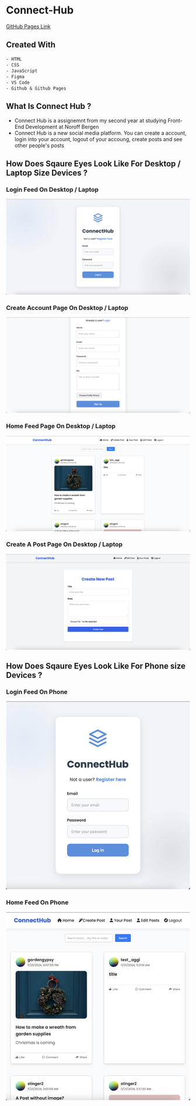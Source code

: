 # Connect-Hub
[GitHub Pages Link](https://darthcoursucant.github.io/Connect-Hub/)

## Created With
    - HTML 
    - CSS  
    - JavaScript
    - Figma 
    - VS Code
    - Github & Github Pages

## What Is Connect Hub ?
- Connect Hub is a assignemnt from my second year at studying Front-End Development at Noroff Bergen
- Connect Hub is a new social media platform. You can create a account, login into your account, logout of your accoung, create posts and see other people's posts 

## How Does Sqaure Eyes Look Like For Desktop / Laptop Size Devices ?
### Login Feed On Desktop / Laptop
![Login Feed Page](./media/desktop-one.png)
### Create Account Page On Desktop / Laptop
![Create Account Page](./media/desktop-two.png)
### Home Feed Page On Desktop / Laptop
![Home Feed Page](./media/desktop-three.png)
### Create A Post Page On Desktop / Laptop
![Create A Post Page](./media/desktop-four.png)

## How Does Sqaure Eyes Look Like For Phone size Devices ?
### Login Feed On Phone
![Login Feed Page](./media/phone-one.png)
### Home Feed On Phone
![Home Feed Page](./media/phone-two.png)